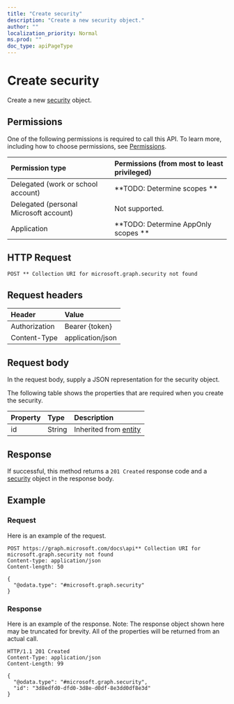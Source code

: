 ```yaml
---
title: "Create security"
description: "Create a new security object."
author: ""
localization_priority: Normal
ms.prod: ""
doc_type: apiPageType
---
```


# Create security

Create a new [security](../resources/security.md) object.

## Permissions
One of the following permissions is required to call this API. To learn more, including how to choose permissions, see [Permissions](/concepts/permissions-reference.md).

|Permission type|Permissions (from most to least privileged)|
|:---|:---|
|Delegated (work or school account)|**TODO: Determine scopes **|
|Delegated (personal Microsoft account)|Not supported.|
|Application|**TODO: Determine AppOnly scopes **|

## HTTP Request
<!-- {
  "blockType": "ignored"
}
-->
``` http
POST ** Collection URI for microsoft.graph.security not found
```

## Request headers
|Header|Value|
|:---|:---|
|Authorization|Bearer {token}|
|Content-Type|application/json|

## Request body
In the request body, supply a JSON representation for the security object.

The following table shows the properties that are required when you create the security.

|Property|Type|Description|
|:---|:---|:---|
|id|String| Inherited from [entity](../resources/entity.md)|



## Response
If successful, this method returns a `201 Created` response code and a [security](../resources/security.md) object in the response body.

## Example

### Request
Here is an example of the request.
<!-- {
  "blockType": "request",
  "name": "create_security_from_"
}
-->
``` http
POST https://graph.microsoft.com/docs\api** Collection URI for microsoft.graph.security not found
Content-type: application/json
Content-length: 50

{
  "@odata.type": "#microsoft.graph.security"
}
```

### Response
Here is an example of the response. Note: The response object shown here may be truncated for brevity. All of the properties will be returned from an actual call.
<!-- {
  "blockType": "response",
  "truncated": true,
  "@odata.type": "microsoft.graph.security"
}
-->
``` http
HTTP/1.1 201 Created
Content-Type: application/json
Content-Length: 99

{
  "@odata.type": "#microsoft.graph.security",
  "id": "3d8edfd0-dfd0-3d8e-d0df-8e3dd0df8e3d"
}
```

